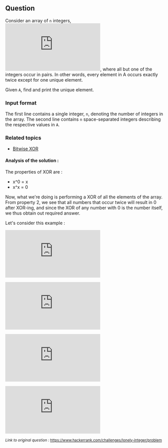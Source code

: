 ## Question

Consider an array of `n` integers, ![](http://latex.codecogs.com/svg.latex?A%20%3D%20%5Cleft%5Ba_0%2C%20a_1%2C%20...%20a_%7Bn-1%7D%20%5Cright%5D), where all but one of the integers occur in pairs. In other words, every element in A occurs exactly twice except for one unique element.

Given `A`, find and print the unique element.

### Input format

The first line contains a single integer, `n`, denoting the number of integers in the array. 
The second line contains `n` space-separated integers describing the respective values in `A`.

### Related topics

- [Bitwise XOR](https://www.hackerrank.com/challenges/lonely-integer/topics/bitwise-xor)


#### Analysis of the solution :

The properties of XOR are : 
- x^0 = x 
- x^x = 0

Now, what we're doing is performing a XOR of all the elements of the array. From property 2, we see that all numbers that occur twice will result in 0 after XOR-ing, and since the XOR of any number with 0 is the number itself, we thus obtain out required answer.

Let's consider this example :

![](http://latex.codecogs.com/svg.latex?%286%29_%7B10%7D%5Coplus%282%29_%7B10%7D%5Coplus%288%29_%7B10%7D%5Coplus%286%29_%7B10%7D%5Coplus%282%29_%7B10%7D)

![](http://latex.codecogs.com/svg.latex?%5CRightarrow%20%280110%29_%7B2%7D%5Coplus%280010%29_%7B2%7D%5Coplus%281000%29_%7B2%7D%5Coplus%280110%29_%7B2%7D%5Coplus%280010%29_%7B2%7D)

![](http://latex.codecogs.com/svg.latex?%5CRightarrow%20%281000%29_%7B2%7D)

![](http://latex.codecogs.com/svg.latex?%5CRightarrow%20%288%29_%7B10%7D)


<sub> _Link to original question :_ https://www.hackerrank.com/challenges/lonely-integer/problem </sub>
